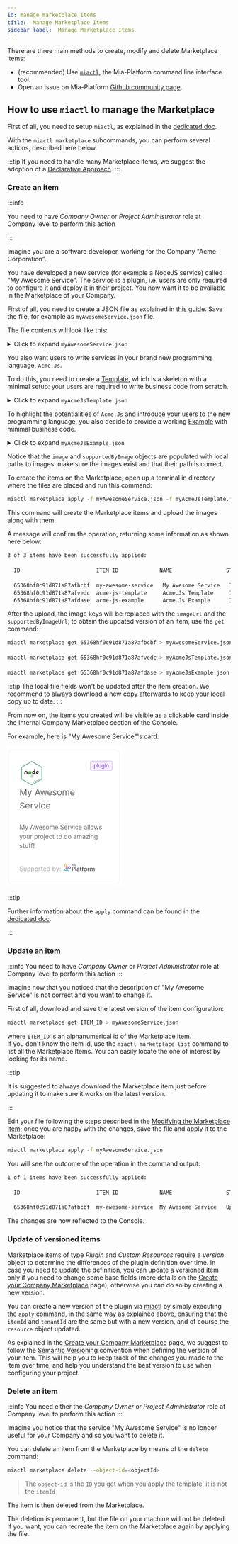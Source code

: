 ```yaml
---
id: manage_marketplace_items
title:  Manage Marketplace Items
sidebar_label:  Manage Marketplace Items
---
```


There are three main methods to create, modify and delete Marketplace items:

- (recommended) Use [`miactl`](/cli/miactl/10_overview.md), the Mia-Platform command line interface tool.
- Open an issue on Mia-Platform [Github community page](https://github.com/mia-platform/community).

## How to use `miactl` to manage the Marketplace

First of all, you need to setup `miactl`, as explained in the [dedicated doc](/cli/miactl/20_setup.md).

With the `miactl marketplace` subcommands, you can perform several actions, described here below.

:::tip
If you need to handle many Marketplace items, we suggest the adoption of a [Declarative Approach](/marketplace/add_to_marketplace/declarative_marketplace.md).
:::

### Create an item

:::info

You need to have *Company Owner* or *Project Administrator* role at Company level to perform this action

:::

Imagine you are a software developer, working for the Company "Acme Corporation".

You have developed a new service (for example a NodeJS service) 
called "My Awesome Service". The service is a plugin, i.e. users are only required to configure it and deploy it in their project.
You now want it to be available in the Marketplace of your Company.

First of all, you need to create a JSON file as explained in [this guide](/marketplace/add_to_marketplace/create_your_company_marketplace.md#how-to-configure-a-new-item).
Save the file, for example as `myAwesomeService.json` file.

The file contents will look like this:
<details>
<summary>Click to expand <code>myAwesomeService.json</code></summary>

```json
{
  "description": "My Awesome Service allows your project to do amazing stuff!",
  "documentation": {
    "type": "externalLink",
    "url": "https://docs.example.org/AwesomeService"
  },
  "image": {
    "localPath": "./awesomeService.png"
  },
  "name": "My Awesome Service",
  "itemId": "my-awesome-service",
  "repositoryUrl": "https://git.example.org/awesome-service",
  "resources": {
    "services": {
      "api-portal": {
        "componentId": "my-awesome-service",
        "containerPorts": [
          {
            "from": 80,
            "name": "http",
            "protocol": "TCP",
            "to": 8080
          }
        ],
        "defaultEnvironmentVariables": [
          {
            "name": "HTTP_PORT",
            "value": "8080",
            "valueType": "plain"
          }
        ],
        "defaultLogParser": "mia-nginx",
        "defaultProbes": {
          "liveness": {
            "path": "/index.html"
          },
          "readiness": {
            "path": "/index.html"
          }
        },
        "defaultResources": {
          "memoryLimits": {
            "max": "25Mi",
            "min": "5Mi"
          }
        },
        "description": "My Awesome Service allows your project to do amazing stuff!",
        "dockerImage": "docker.example.org/awesome-service:1.0",
        "name": "awesome-service",
        "repositoryUrl": "https://git.example.org/awesome-service",
        "type": "plugin"
      }
    }
  },
  "supportedBy": "Acme Corporation Inc.",
  "supportedByImage": {
    "localPath": "./acmeCorporation.png"
  },
  "tenantId": "acme-corporation",
  "type": "plugin"
}
```

</details>

You also want users to write services in your brand new programming language, `Acme.Js`.

To do this, you need to create a [Template](/marketplace/templates/mia_templates.md), which is a skeleton with a minimal setup: your users are required to write business code from scratch.

<details>
<summary>Click to expand <code>myAcmeJsTemplate.json</code></summary>

```json
{
  "categoryId": "acmejs",
  "description": "This template allows you to start setting up a service written in Acme.Js",
  "documentation": {
    "type": "markdown",
    "url": "https://raw.githubusercontent.com/acme-corporation/Acme-Js-template/master/README.md"
  },
  "image": {
    "localPath": "./acmeJsTemplate.png"
  },  
  "itemId": "acmejs-template",
  "name": "Acme.Js Template",
  "releaseStage": "",
  "resources": {
    "services": {
      "acmejs-template": {
        "archiveUrl": "https://github.com/acme-corporation/Acme-Js-template/archive/master.tar.gz",
        "containerPorts": [
          {
            "from": 80,
            "name": "http",
            "protocol": "TCP",
            "to": 8080
          }
        ],
        "defaultEnvironmentVariables": [
          {
            "name": "HTTP_PORT",
            "value": "8080",
            "valueType": "plain"
          }
        ],
        "defaultLogParser": "mia-nginx",
        "description": "This template allows you to start setting up a service written in Acme.Js",
        "name": "acmejs-template",
        "type": "template"
      }
    }
  },
  "supportedBy": "Acme Corporation Inc.",
  "supportedByImage": {
    "localPath": "./acmeCorporation.png"
  },
  "tenantId": "acme-corporation",
  "type": "example",
  "visibility": {
    "allTenants": false,
    "public": true
  }
}
```

</details>

To highlight the potentialities of `Acme.Js` and introduce your users to the new programming language, you also decide to provide a working [Example](/marketplace/examples/mia_examples.md) with minimal business code.

<details>
<summary>Click to expand <code>myAcmeJsExample.json</code></summary>

```json
{
  "categoryId": "acmejs",
  "description": "A simple Hello World example based on Acme Corporation Acme.Js Template.",
  "documentation": {
    "type": "markdown",
    "url": "https://raw.githubusercontent.com/acme-corporation/Acme-Js-example/master/README.md"
  },
  "image": {
    "localPath": "./acmeJsExample.png"
  },
  "itemId": "acme-js-example",
  "name": "TypeScript Hello World Example",
  "resources": {
    "services": {
      "acme-js-example": {
        "archiveUrl": "https://github.com/acme-corporation/Acme-Js-example/archive/master.tar.gz",
        "containerPorts": [
          {
            "from": 80,
            "name": "http",
            "protocol": "TCP",
            "to": 3000
          }
        ],
        "name": "acme-js-example",
        "type": "example"
      }
    }
  },
  "supportedBy": "Acme Corporation Inc.",
  "supportedByImage": {
    "localPath": "./acmeCorporation.png"
  },
  "tenantId": "mia-platform",
  "type": "example",
  "visibility": {
    "allTenants": false,
    "public": true
  }
}
```

</details>

Notice that the `image` and `supportedByImage` objects are populated with local paths to images: make sure the images exist and that their path is correct.

To create the items on the Marketplace, open up a terminal in directory where the files are placed and run this command:

```sh
miactl marketplace apply -f myAwesomeService.json -f myAcmeJsTemplate.json -f myAcmeJsExample.json
```

This command will create the Marketplace items and upload the images along with them.

A message will confirm the operation, returning some information as shown here below:

```sh
3 of 3 items have been successfully applied:

  ID                        ITEM ID             NAME                 STATUS   

  65368hf0c91d871a87afbcbf  my-awesome-service   My Awesome Service   Inserted  
  65368hf0c91d871a87afvedc  acme-js-template     Acme.Js Template     Inserted  
  65368hf0c91d871a87afdase  acme-js-example      Acme.Js Example      Inserted  
```

After the upload, the image keys will be replaced with the `imageUrl` and the `supportedByImageUrl`; to obtain the updated version of an item, use the `get` command:

```sh
miactl marketplace get 65368hf0c91d871a87afbcbf > myAwesomeService.json

miactl marketplace get 65368hf0c91d871a87afvedc > myAcmeJsTemplate.json

miactl marketplace get 65368hf0c91d871a87afdase > myAcmeJsExample.json
```

:::tip
The local file fields won't be updated after the item creation.
We recommend to always download a new copy afterwards to keep your local copy up to date.
:::

From now on, the items you created will be visible as a clickable card inside the Internal Company Marketplace section of the Console.

For example, here is "My Awesome Service"'s card:

![awesome service](img/awesome_service.png)

:::tip

Further information about the `apply` command can be found in the [dedicated doc](/cli/miactl/30_commands.md#apply).

:::

### Update an item

:::info
You need to have *Company Owner* or *Project Administrator* role at Company level to perform this action
:::

Imagine now that you noticed that the description of "My Awesome Service" is not correct and you want to change it.

First of all, download and save the latest version of the item configuration:

```sh
miactl marketplace get ITEM_ID > myAwesomeService.json
```

where `ITEM_ID` is an alphanumerical id of the Marketplace item.  
If you don't know the item id, use the `miactl marketplace list` command to list all the Marketplace Items. You can easily locate the one of interest by looking for its name.

:::tip

It is suggested to always download the Marketplace item just before updating it to make sure it works on the latest version.

:::

Edit your file following the steps described in the [Modifying the Marketplace Item](#enabling-the-visibility-to-all-companies);
once you are happy with the changes, save the file and apply it to the Marketplace:

```sh
miactl marketplace apply -f myAwesomeService.json
```

You will see the outcome of the operation in the command output:

```sh
1 of 1 items have been successfully applied:

  ID                        ITEM ID             NAME                 STATUS   

  65368hf0c91d871a87afbcbf  my-awesome-service  My Awesome Service   Updated
```

The changes are now reflected to the Console.

### Update of versioned items

Marketplace items of type *Plugin* and *Custom Resources* require a *version* object to determine the differences of the plugin definition over time.
In case you need to update the definition, you can update a versioned item only if you need to change some base fields (more details on the [Create your Company Marketplace](/marketplace/add_to_marketplace/create_your_company_marketplace.md) page), otherwise you can do so by creating a new version.

You can create a new version of the plugin via [miactl](/cli/miactl/10_overview.md) by simply executing the [`apply`](/cli/miactl/30_commands.md#apply) command, in the same way as explained above, ensuring that the `itemId` and `tenantId` are the same but with a new version, and of course the `resource` object updated.

As explained in the [Create your Company Marketplace](/marketplace/add_to_marketplace/create_your_company_marketplace.md) page, we suggest to follow the [Semantic Versioning](https://semver.org/) convention when defining the version of your item.
This will help you to keep track of the changes you made to the item over time, and help you understand the best version to use when configuring your project.

### Delete an item

:::info
You need either the *Company Owner* or *Project Administrator* role at Company level to perform this action
:::

Imagine you notice that the service "My Awesome Service" is no longer useful for your Company and so you want to delete it.

You can delete an item from the Marketplace by means of the `delete` command:

```sh
miactl marketplace delete --object-id=<objectId>
```

> The `object-id` is the `ID` you get when you apply the template, it is not the `itemId`

The item is then deleted from the Marketplace.

The deletion is permanent, but the file on your machine will not be deleted.
If you want, you can recreate the item on the Marketplace again by applying the file.
